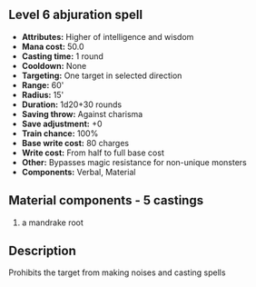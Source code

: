 ## Level 6 abjuration spell

- **Attributes:** Higher of intelligence and wisdom
- **Mana cost:** 50.0
- **Casting time:** 1 round
- **Cooldown:** None
- **Targeting:** One target in selected direction
- **Range:** 60'
- **Radius:** 15'
- **Duration:** 1d20+30 rounds
- **Saving throw:** Against charisma
- **Save adjustment:** +0
- **Train chance:** 100%
- **Base write cost:** 80 charges
- **Write cost:** From half to full base cost
- **Other:** Bypasses magic resistance for non-unique monsters
- **Components:** Verbal, Material

## Material components - 5 castings

1. a mandrake root

## Description

Prohibits the target from making noises and casting spells
